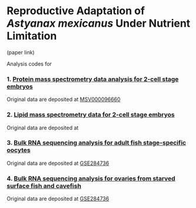 # Reproductive Adaptation of *Astyanax mexicanus* Under Nutrient Limitation
(paper link)

Analysis codes for 

### 1. [Protein mass spectrometry data analysis for 2-cell stage embryos](https://github.com/Xiazistarry/cavefish/blob/main/Proteomics_analysis.rmd) 
Original data are deposited at [MSV000096660](https://massive.ucsd.edu/ProteoSAFe/private-dataset.jsp?task=fd30a5e7fd364f689442be4940e805c2)
### 2. [Lipid mass spectrometry data for 2-cell stage embryos](https://github.com/Xiazistarry/cavefish/blob/main/Lipidomics_analysis.rmd) 
Original data are deposited at
### 3. [Bulk RNA sequencing analysis for adult fish stage-specific oocytes](https://github.com/Xiazistarry/cavefish/blob/main/Stage-specific_oocytes_RNA_seq_analysis.rmd)
Original data are deposited at [GSE284736](https://www.ncbi.nlm.nih.gov/geo/query/acc.cgi?acc=GSE284736)
### 4. [Bulk RNA sequencing analysis for ovaries from starved surface fish and cavefish](https://github.com/Xiazistarry/cavefish/blob/main/Starvation_breeding_exp_RNA_seq_analysis.rmd)
Original data are deposited at [GSE284736](https://www.ncbi.nlm.nih.gov/geo/query/acc.cgi?acc=GSE284736)
